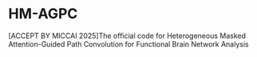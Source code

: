 # HM-AGPC
[ACCEPT BY MICCAI 2025]The official code for Heterogeneous Masked Attention-Guided Path Convolution for Functional Brain Network Analysis
